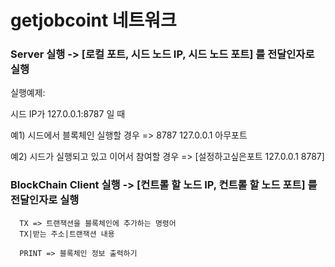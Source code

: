 # getjobcoint 네트워크
### Server 실행 -> [로컬 포트, 시드 노드 IP, 시드 노드 포트] 를 전달인자로 실행

실행예제:


시드 IP가 127.0.0.1:8787 일 때

예1) 시드에서 블록체인 실행할 경우 => 8787 127.0.0.1 아무포트

예2) 시드가 실행되고 있고 이어서 참여할 경우 => [설정하고싶은포트 127.0.0.1 8787]


### BlockChain Client 실행 -> [컨트롤 할 노드 IP, 컨트롤 할 노드 포트] 를 전달인자로 실행

   
   
      TX => 트랜잭션을 블록체인에 추가하는 명령어
      TX|받는 주소|트랜잭션 내용

      PRINT => 블록체인 정보 출력하기

 
